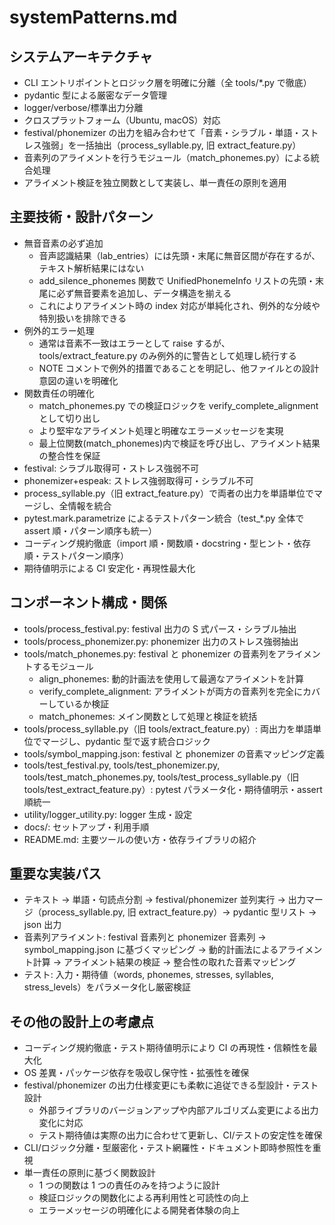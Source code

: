 # systemPatterns.md

## システムアーキテクチャ

- CLI エントリポイントとロジック層を明確に分離（全 tools/\*.py で徹底）
- pydantic 型による厳密なデータ管理
- logger/verbose/標準出力分離
- クロスプラットフォーム（Ubuntu, macOS）対応
- festival/phonemizer の出力を組み合わせて「音素・シラブル・単語・ストレス強弱」を一括抽出（process_syllable.py, 旧 extract_feature.py）
- 音素列のアライメントを行うモジュール（match_phonemes.py）による統合処理
- アライメント検証を独立関数として実装し、単一責任の原則を適用

## 主要技術・設計パターン

- 無音音素の必ず追加
  - 音声認識結果（lab_entries）には先頭・末尾に無音区間が存在するが、テキスト解析結果にはない
  - add_silence_phonemes 関数で UnifiedPhonemeInfo リストの先頭・末尾に必ず無音要素を追加し、データ構造を揃える
  - これによりアライメント時の index 対応が単純化され、例外的な分岐や特別扱いを排除できる
- 例外的エラー処理
  - 通常は音素不一致はエラーとして raise するが、tools/extract_feature.py のみ例外的に警告として処理し続行する
  - NOTE コメントで例外的措置であることを明記し、他ファイルとの設計意図の違いを明確化
- 関数責任の明確化
  - match_phonemes.py での検証ロジックを verify_complete_alignment として切り出し
  - より堅牢なアライメント処理と明確なエラーメッセージを実現
  - 最上位関数(match_phonemes)内で検証を呼び出し、アライメント結果の整合性を保証
- festival: シラブル取得可・ストレス強弱不可
- phonemizer+espeak: ストレス強弱取得可・シラブル不可
- process_syllable.py（旧 extract_feature.py）で両者の出力を単語単位でマージし、全情報を統合
- pytest.mark.parametrize によるテストパターン統合（test\_\*.py 全体で assert 順・パターン順序も統一）
- コーディング規約徹底（import 順・関数順・docstring・型ヒント・依存順・テストパターン順序）
- 期待値明示による CI 安定化・再現性最大化

## コンポーネント構成・関係

- tools/process_festival.py: festival 出力の S 式パース・シラブル抽出
- tools/process_phonemizer.py: phonemizer 出力のストレス強弱抽出
- tools/match_phonemes.py: festival と phonemizer の音素列をアライメントするモジュール
  - align_phonemes: 動的計画法を使用して最適なアライメントを計算
  - verify_complete_alignment: アライメントが両方の音素列を完全にカバーしているか検証
  - match_phonemes: メイン関数として処理と検証を統括
- tools/process_syllable.py（旧 tools/extract_feature.py）: 両出力を単語単位でマージし、pydantic 型で返す統合ロジック
- tools/symbol_mapping.json: festival と phonemizer の音素マッピング定義
- tools/test_festival.py, tools/test_phonemizer.py, tools/test_match_phonemes.py, tools/test_process_syllable.py（旧 tools/test_extract_feature.py）: pytest パラメータ化・期待値明示・assert 順統一
- utility/logger_utility.py: logger 生成・設定
- docs/: セットアップ・利用手順
- README.md: 主要ツールの使い方・依存ライブラリの紹介

## 重要な実装パス

- テキスト → 単語・句読点分割 → festival/phonemizer 並列実行 → 出力マージ（process_syllable.py, 旧 extract_feature.py）→ pydantic 型リスト → json 出力
- 音素列アライメント: festival 音素列と phonemizer 音素列 → symbol_mapping.json に基づくマッピング → 動的計画法によるアライメント計算 → アライメント結果の検証 → 整合性の取れた音素マッピング
- テスト: 入力・期待値（words, phonemes, stresses, syllables, stress_levels）をパラメータ化し厳密検証

## その他の設計上の考慮点

- コーディング規約徹底・テスト期待値明示により CI の再現性・信頼性を最大化
- OS 差異・パッケージ依存を吸収し保守性・拡張性を確保
- festival/phonemizer の出力仕様変更にも柔軟に追従できる型設計・テスト設計
  - 外部ライブラリのバージョンアップや内部アルゴリズム変更による出力変化に対応
  - テスト期待値は実際の出力に合わせて更新し、CI/テストの安定性を確保
- CLI/ロジック分離・型厳密化・テスト網羅性・ドキュメント即時参照性を重視
- 単一責任の原則に基づく関数設計
  - 1 つの関数は 1 つの責任のみを持つように設計
  - 検証ロジックの関数化による再利用性と可読性の向上
  - エラーメッセージの明確化による開発者体験の向上
